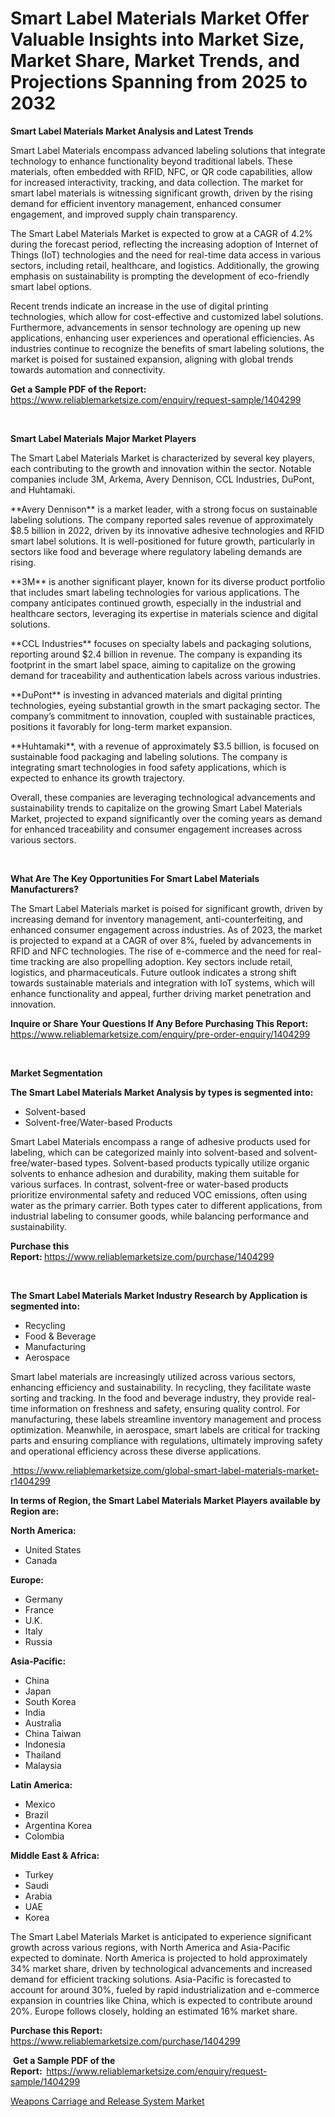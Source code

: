 <p><h1>Smart Label Materials Market Offer Valuable Insights into Market Size, Market Share, Market Trends, and Projections Spanning from 2025 to 2032</h1></p><p><strong>Smart Label Materials Market Analysis and Latest Trends</strong></p>
<p><p>Smart Label Materials encompass advanced labeling solutions that integrate technology to enhance functionality beyond traditional labels. These materials, often embedded with RFID, NFC, or QR code capabilities, allow for increased interactivity, tracking, and data collection. The market for smart label materials is witnessing significant growth, driven by the rising demand for efficient inventory management, enhanced consumer engagement, and improved supply chain transparency.</p><p>The Smart Label Materials Market is expected to grow at a CAGR of 4.2% during the forecast period, reflecting the increasing adoption of Internet of Things (IoT) technologies and the need for real-time data access in various sectors, including retail, healthcare, and logistics. Additionally, the growing emphasis on sustainability is prompting the development of eco-friendly smart label options. </p><p>Recent trends indicate an increase in the use of digital printing technologies, which allow for cost-effective and customized label solutions. Furthermore, advancements in sensor technology are opening up new applications, enhancing user experiences and operational efficiencies. As industries continue to recognize the benefits of smart labeling solutions, the market is poised for sustained expansion, aligning with global trends towards automation and connectivity.</p></p>
<p><strong>Get a Sample PDF of the Report:&nbsp;</strong> <a href="https://www.reliablemarketsize.com/enquiry/request-sample/1404299?utm_campaign=1901&utm_medium=2&utm_source=Github&utm_content=ia&utm_term=13012025&utm_id=smart-label-materials">https://www.reliablemarketsize.com/enquiry/request-sample/1404299</a></p>
<p>&nbsp;</p>
<p><strong>Smart Label Materials Major Market Players</strong></p>
<p><p>The Smart Label Materials Market is characterized by several key players, each contributing to the growth and innovation within the sector. Notable companies include 3M, Arkema, Avery Dennison, CCL Industries, DuPont, and Huhtamaki.</p><p>**Avery Dennison** is a market leader, with a strong focus on sustainable labeling solutions. The company reported sales revenue of approximately $8.5 billion in 2022, driven by its innovative adhesive technologies and RFID smart label solutions. It is well-positioned for future growth, particularly in sectors like food and beverage where regulatory labeling demands are rising.</p><p>**3M** is another significant player, known for its diverse product portfolio that includes smart labeling technologies for various applications. The company anticipates continued growth, especially in the industrial and healthcare sectors, leveraging its expertise in materials science and digital solutions.</p><p>**CCL Industries** focuses on specialty labels and packaging solutions, reporting around $2.4 billion in revenue. The company is expanding its footprint in the smart label space, aiming to capitalize on the growing demand for traceability and authentication labels across various industries.</p><p>**DuPont** is investing in advanced materials and digital printing technologies, eyeing substantial growth in the smart packaging sector. The company’s commitment to innovation, coupled with sustainable practices, positions it favorably for long-term market expansion.</p><p>**Huhtamaki**, with a revenue of approximately $3.5 billion, is focused on sustainable food packaging and labeling solutions. The company is integrating smart technologies in food safety applications, which is expected to enhance its growth trajectory.</p><p>Overall, these companies are leveraging technological advancements and sustainability trends to capitalize on the growing Smart Label Materials Market, projected to expand significantly over the coming years as demand for enhanced traceability and consumer engagement increases across various sectors.</p></p>
<p>&nbsp;</p>
<p><strong>What Are The Key Opportunities For Smart Label Materials Manufacturers?</strong></p>
<p><p>The Smart Label Materials market is poised for significant growth, driven by increasing demand for inventory management, anti-counterfeiting, and enhanced consumer engagement across industries. As of 2023, the market is projected to expand at a CAGR of over 8%, fueled by advancements in RFID and NFC technologies. The rise of e-commerce and the need for real-time tracking are also propelling adoption. Key sectors include retail, logistics, and pharmaceuticals. Future outlook indicates a strong shift towards sustainable materials and integration with IoT systems, which will enhance functionality and appeal, further driving market penetration and innovation.</p></p>
<p><strong>Inquire or Share Your Questions If Any Before Purchasing This Report:</strong> <a href="https://www.reliablemarketsize.com/enquiry/pre-order-enquiry/1404299?utm_campaign=1901&utm_medium=2&utm_source=Github&utm_content=ia&utm_term=13012025&utm_id=smart-label-materials">https://www.reliablemarketsize.com/enquiry/pre-order-enquiry/1404299</a></p>
<p>&nbsp;</p>
<p><strong>Market Segmentation</strong></p>
<p><strong>The Smart Label Materials Market Analysis by types is segmented into:</strong></p>
<p><ul><li>Solvent-based</li><li>Solvent-free/Water-based Products</li></ul></p>
<p><p>Smart Label Materials encompass a range of adhesive products used for labeling, which can be categorized mainly into solvent-based and solvent-free/water-based types. Solvent-based products typically utilize organic solvents to enhance adhesion and durability, making them suitable for various surfaces. In contrast, solvent-free or water-based products prioritize environmental safety and reduced VOC emissions, often using water as the primary carrier. Both types cater to different applications, from industrial labeling to consumer goods, while balancing performance and sustainability.</p></p>
<p><strong>Purchase this Report:&nbsp;</strong><a href="https://www.reliablemarketsize.com/purchase/1404299?utm_campaign=1901&utm_medium=2&utm_source=Github&utm_content=ia&utm_term=13012025&utm_id=smart-label-materials">https://www.reliablemarketsize.com/purchase/1404299</a></p>
<p>&nbsp;</p>
<p><strong>The Smart Label Materials Market Industry Research by Application is segmented into:</strong></p>
<p><ul><li>Recycling</li><li>Food & Beverage</li><li>Manufacturing</li><li>Aerospace</li></ul></p>
<p><p>Smart label materials are increasingly utilized across various sectors, enhancing efficiency and sustainability. In recycling, they facilitate waste sorting and tracking. In the food and beverage industry, they provide real-time information on freshness and safety, ensuring quality control. For manufacturing, these labels streamline inventory management and process optimization. Meanwhile, in aerospace, smart labels are critical for tracking parts and ensuring compliance with regulations, ultimately improving safety and operational efficiency across these diverse applications.</p></p>
<p><a href="https://www.reliablemarketsize.com/global-smart-label-materials-market-r1404299?utm_campaign=1901&utm_medium=2&utm_source=Github&utm_content=ia&utm_term=13012025&utm_id=smart-label-materials">&nbsp;https://www.reliablemarketsize.com/global-smart-label-materials-market-r1404299</a></p>
<p><strong>In terms of Region, the Smart Label Materials Market Players available by Region are:</strong></p>
<p>
    <p> <strong> North America: </strong>
        <ul>
            <li>United States</li>
            <li>Canada</li>
        </ul>
        </p> 
    <p> <strong> Europe: </strong>
        <ul>
            <li>Germany</li>
            <li>France</li>
            <li>U.K.</li>
            <li>Italy</li>
            <li>Russia</li>
        </ul>
        </p> 
    <p> <strong> Asia-Pacific: </strong>
        <ul>
            <li>China</li>
            <li>Japan</li>
            <li>South Korea</li>
            <li>India</li>
            <li>Australia</li>
            <li>China Taiwan</li>
            <li>Indonesia</li>
            <li>Thailand</li>
            <li>Malaysia</li>
        </ul>
        </p> 
    <p> <strong> Latin America: </strong>
        <ul>
            <li>Mexico</li>
            <li>Brazil</li>
            <li>Argentina Korea</li>
            <li>Colombia</li>
        </ul>
        </p> 
    <p> <strong> Middle East & Africa: </strong>
        <ul>
            <li>Turkey</li>
            <li>Saudi</li>
            <li>Arabia</li>
            <li>UAE</li>
            <li>Korea</li>
        </ul>
    </p>
    </p>
<p><p>The Smart Label Materials Market is anticipated to experience significant growth across various regions, with North America and Asia-Pacific expected to dominate. North America is projected to hold approximately 34% market share, driven by technological advancements and increased demand for efficient tracking solutions. Asia-Pacific is forecasted to account for around 30%, fueled by rapid industrialization and e-commerce expansion in countries like China, which is expected to contribute around 20%. Europe follows closely, holding an estimated 16% market share.</p></p>
<p><strong>Purchase this Report: </strong><a href="https://www.reliablemarketsize.com/purchase/1404299?utm_campaign=1901&utm_medium=2&utm_source=Github&utm_content=ia&utm_term=13012025&utm_id=smart-label-materials">https://www.reliablemarketsize.com/purchase/1404299</a></p>
<p>&nbsp;<strong>Get a Sample PDF of the Report:&nbsp;&nbsp;</strong><a href="https://www.reliablemarketsize.com/enquiry/request-sample/1404299?utm_campaign=1901&utm_medium=2&utm_source=Github&utm_content=ia&utm_term=13012025&utm_id=smart-label-materials">https://www.reliablemarketsize.com/enquiry/request-sample/1404299</a></p>
<p><strong></strong></p>
<p><p><a href="https://github.com/AKSHATREPORTPRIME/Market-Research-Report-List-6/blob/main/weapons-carriage-and-release-system-market.md?utm_campaign=1901&utm_medium=2&utm_source=Github&utm_content=ia&utm_term=13012025&utm_id=smart-label-materials">Weapons Carriage and Release System Market</a></p></p>